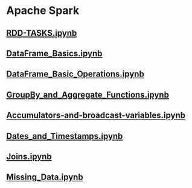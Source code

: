 # Apache Spark 

## [RDD-TASKS.ipynb](https://github.com/pradipsapkotag/spark/blob/master/RDD-TASKS.ipynb)
## [DataFrame_Basics.ipynb](https://github.com/pradipsapkotag/spark/blob/master/DataFrame_Basics.ipynb)
## [DataFrame_Basic_Operations.ipynb](https://github.com/pradipsapkotag/spark/blob/master/DataFrame_Basic_Operations.ipynb)
## [GroupBy_and_Aggregate_Functions.ipynb](https://github.com/pradipsapkotag/spark/blob/master/GroupBy_and_Aggregate_Functions.ipynb)
## [Accumulators-and-broadcast-variables.ipynb](https://github.com/pradipsapkotag/spark/blob/master/Accumulators-and-broadcast-variables.ipynb)
## [Dates_and_Timestamps.ipynb](https://github.com/pradipsapkotag/spark/blob/master/Dates_and_Timestamps.ipynb)
## [Joins.ipynb](https://github.com/pradipsapkotag/spark/blob/master/Joins.ipynb)
## [Missing_Data.ipynb](https://github.com/pradipsapkotag/spark/blob/master/Missing_Data.ipynb)